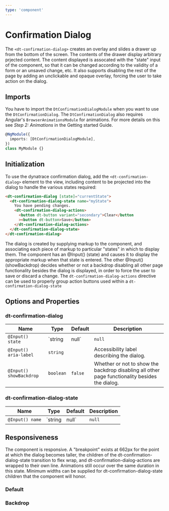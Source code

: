 ```yaml
---
type: 'component'
---
```


# Confirmation Dialog

The `<dt-confirmation-dialog>` creates an overlay and slides a drawer up from
the bottom of the screen. The contents of the drawer display arbitrary prjected
content. The content displayed is assocated with the "state" input of the
component, so that it can be changed according to the validity of a form or an
unsaved change, etc. It also supports disabling the rest of the page by adding
an unclickable and opaque overlay, forcing the user to take action on the
dialog.

## Imports

You have to import the `DtConfirmationDialogModule` when you want to use the
`DtConfirmationDialog`. The `DtConfirmationDialog` also requires Angular's
`BrowserAnimationsModule` for animations. For more details on this see _Step 2:
Animations_ in the Getting started Guide.

```typescript
@NgModule({
  imports: [DtConfirmationDialogModule],
})
class MyModule {}
```

## Initialization

To use the dynatrace confirmation dialog, add the `<dt-confirmation-dialog>`
element to the view, including content to be projected into the dialog to handle
the various states required:

```html
<dt-confirmation-dialog [state]="currentState">
  <dt-confirmation-dialog-state name="myState">
    You have pending changes.
    <dt-confirmation-dialog-actions>
      <button dt-button variant="secondary">Clear</button
      ><button dt-button>Save</button>
    </dt-confirmation-dialog-actions>
  </dt-confirmation-dialog-state>
</dt-confirmation-dialog>
```

The dialog is created by supplying markup to the component, and associating each
piece of markup to particular "states" in which to display them. The component
has an @Input() (state) and causes it to display the appropriate markup when
that state is entered. The other @Input() (showBackdrop) decides whether or not
a backdrop disabling all other page functionality besides the dialog is
displayed, in order to force the user to save or discard a change. The
`dt-confirmation-dialog-actions` directive can be used to properly group action
buttons used within a `dt-confirmation-dialog-state`

## Options and Properties

### dt-confirmation-dialog

| Name                    | Type            | Default | Description                                                                                    |
| ----------------------- | --------------- | ------- | ---------------------------------------------------------------------------------------------- |
| `@Input() state`        | `string | null` | `null`  | The name of the currently active state, or a falsey value if none are active.                  |
| `@Input() aria-label`   | `string`        |         | Accessibility label describing the dialog.                                                     |
| `@Input() showBackdrop` | `boolean`       | `false` | Whether or not to show the backdrop disabling all other page functionality besides the dialog. |

### dt-confirmation-dialog-state

| Name            | Type            | Default | Description                                                                          |
| --------------- | --------------- | ------- | ------------------------------------------------------------------------------------ |
| `@Input() name` | `string | null` | `null`  | The name of the state that corresponds to this dt-confirmation-dialog-state element. |

## Responsiveness

The component is responsive. A "breakpoint" exists at 662px for the point at
which the dialog becomes taller, the children of the
dt-confirmation-dialog-state transition to flex wrap, and
dt-confirmation-dialog-actions are wrapped to their own line. Animations still
occur over the same duration in this state. Minimum widths can be supplied for
dt-confirmation-dialog-state children that the component will honor.

### Default

<docs-source-example example="ConfirmationDialogDefaultExample"></docs-source-example>

### Backdrop

<docs-source-example example="ConfirmationDialogShowBackdropExample"></docs-source-example>
